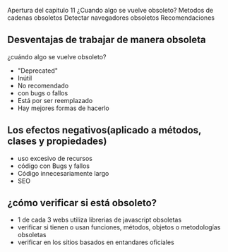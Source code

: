 Apertura del capitulo 11
¿Cuando algo se vuelve obsoleto?
Metodos de cadenas obsoletos
Detectar navegadores obsoletos
Recomendaciones

## Desventajas de trabajar de manera obsoleta
¿cuándo algo se vuelve obsoleto?
 - "Deprecated"
 - Inútil
 - No recomendado
 - con bugs o fallos
 - Está por ser reemplazado
 - Hay mejores formas de hacerlo
 
 ## Los efectos negativos(aplicado a métodos, clases y propiedades)
 
  - uso excesivo de recursos
  - código con Bugs y fallos
  - Código innecesariamente largo
  - SEO
  
 ## ¿cómo verificar si está obsoleto?
  - 1 de cada 3 webs utiliza librerias de javascript obsoletas
  - verificar si tienen o usan funciones, métodos, objetos o metodologías obsoletas
  - verificar en los sitios basados en entandares oficiales